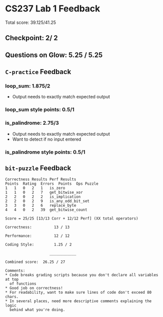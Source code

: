 # CS237 Lab 1 Feedback
Total score: 39.125/41.25

## Checkpoint: 2/ 2

## Questions on Glow: 5.25 / 5.25

## `C-practice` Feedback
### loop_sum: 1.875/2
* Output needs to exactly match expected output
### loop_sum style points: 0.5/1
### is_palindrome: 2.75/3
* Output needs to exactly match expected output
* Want to detect if no input entered
### is_palindrome style points: 0.5/1

## `bit-puzzle` Feedback
```
Correctness Results	Perf Results
Points	Rating	Errors	Points	Ops	Puzzle
1	1	0	2	1	is_zero
1	1	0	2	7	get_bitwise_xor
2	2	0	2	2	is_implication
2	2	0	2	9	is_any_odd_bit_set
3	3	0	2	6	replace_byte
4	4	0	2	39	get_bitwise_count

Score = 25/25 [13/13 Corr + 12/12 Perf] (XX total operators)

Correctness: 		  13 / 13

Performance: 		  12 / 12

Coding Style:		  1.25 / 2

             		____________

Combined score:  26.25 / 27

Comments:
* Code breaks grading scripts because you don't declare all variables at top
  of functions
* Good job on correctness!
* For readability, want to make sure lines of code don't exceed 80 chars.
* In several places, need more descriptive comments explaining the logic
  behind what you're doing.

```

